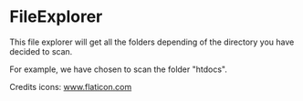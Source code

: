# FileExplorer

This file explorer will get all the folders depending of the directory you have decided to scan.

For example, we have chosen to scan the folder "htdocs".

Credits icons: www.flaticon.com

